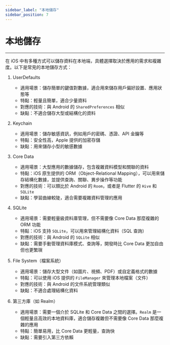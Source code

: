 ```yaml
---
sidebar_label: "本地儲存"
sidebar_position: 7
---
```


# 本地儲存

---

在 iOS 中有多種方式可以儲存資料在本地端，具體選擇取決於應用的需求和複雜度。以下是常見的本地儲存方式：

1. UserDefaults
    - 適用場景：儲存簡單的鍵值對數據，適合用來儲存用戶偏好設置、應用狀態等
    - 特點：輕量且簡單，適合少量資料
    - 對應的技術：與 Android 的 `SharedPreferences` 相似
    - 缺點：不適合儲存大型或結構化的資料

2. Keychain
    - 適用場景：儲存敏感資訊，例如用戶的密碼、憑證、API 金鑰等
    - 特點：安全性高，Apple 提供的加密存儲
    - 缺點：用來儲存小型的敏感數據

3. Core Data
    - 適用場景：大型應用的數據儲存，包含複雜資料模型和關聯的資料
    - 特點：iOS 原生提供的 ORM（Object-Relational Mapping），可以用來儲存結構化數據，並提供查詢、關聯、異步操作等功能
    - 對應的技術：可以類比於 Android 的 `Room`，或者是 Flutter 的 `Hive` 和 `SQLite`
    - 缺點：學習曲線較陡，適合需要複雜資料管理的應用

4. SQLite    
    - 適用場景：需要輕量級資料庫管理，但不需要像 Core Data 那麼複雜的 ORM 功能
    - 特點：iOS 支持 `SQLite`，可以用來管理結構化資料（SQL 查詢）
    - 對應的技術：與 Android 的 `SQLite` 相似
    - 缺點：需要手動管理資料庫模式、查詢等，開發時比 Core Data 更加自由但也更繁瑣

5. File System（檔案系統）
    - 適用場景：儲存大型文件（如圖片、視頻、PDF）或自定義格式的數據
    - 特點：可以使用 iOS 提供的 `FileManager` 來管理本地檔案（文件）
    - 對應的技術：與 Android 的文件系統管理類似
    - 缺點：不適合處理結構化資料

6. 第三方庫（如 Realm）
    - 適用場景：需要一個介於 SQLite 和 Core Data 之間的選擇。`Realm` 是一個輕量且高效的本地資料庫，適合儲存複雜但不需要像 Core Data 那麼複雜的應用
    - 特點：簡單易用，比 Core Data 更輕量，查詢快
    - 缺點：需要引入第三方依賴

<!-- 
# iOS App interface

---

在 Xcode 中建立專案時會有兩種 interface 供開發者使用，分別是 SwiftUI 與 Storyboard 

## SwiftUI

SwiftUI 是一種聲明式框架。聲明式編程風格的核心思想是描述界面的最終狀態，然後讓框架負責在狀態發生變化時自動更新 UI。

### 特點

1. 聲明式語法：
    - 開發者定義 UI 的最終狀態，而不是描述如何一步步構建 UI
    - UI 元素和其狀態緊密結合，當狀態改變時，UI 自動更新
2. 數據驅動：
    - 使用狀態管理（如 `@State`、`@Binding`、`@ObservedObject` 等）來自動刷新 UI
3. 可組合性：
    - UI 元素是可以組合的，構建複雜界面時可以將小的 UI 組件組合成大的 UI 組件

```
import SwiftUI

struct ContentView: View {
    @State private var counter = 0

    var body: some View {
        VStack {
            Text("Counter: \(counter)")
            Button(action: {
                counter += 1
            }) {
                Text("Increment")
            }
        }
    }
}

@main
struct CounterApp: App {
    var body: some Scene {
        WindowGroup {
            ContentView()
        }
    }
}

// 在這個範例中，`@State` 屬性用於管理狀態，當 `counter` 變化時，UI 自動更新
```

> 此為使用 SwiftUI 實作的計數器 demo app

## Storyboard

Storyboard 是命令式編程風格的代表，使用視覺化的工具來設計和構建 UI。開發者需要明確地描述如何一步步構建和更新界面

### 特點

1. 命令式語法：
    - 需要手動設置界面元素的屬性和佈局。
    - 必須顯式地定義界面更新的每一步。
2. 視覺化編輯：
    - 使用 Interface Builder 提供的視覺化工具來拖放界面元素，設置佈局約束。
3. 代碼與界面分離：
    - UI 設計主要在 Storyboard 文件中進行，邏輯處理在 ViewController 中進行。
4. 繁瑣的狀態管理：
    - 狀態改變時，需要手動更新 UI，較為繁瑣

```
import UIKit

class ViewController: UIViewController {
    @IBOutlet weak var counterLabel: UILabel!
    private var counter = 0

    override func viewDidLoad() {
        super.viewDidLoad()
        updateCounterLabel()
    }

    @IBAction func incrementCounter(_ sender: UIButton) {
        counter += 1
        updateCounterLabel()
    }

    private func updateCounterLabel() {
        counterLabel.text = "Counter: \(counter)"
    }
}

// 在這個範例中，使用 Interface Builder 設計 UI，然後在 ViewController 中處理邏輯。當按鈕被點擊時，手動更新標籤的文字
```

> 此為使用 Storyboard 實作的計數器 demo app

## SwiftUI 與 Storyboard 的差異

### 定義和概念

SwiftUI：

* 聲明式 UI 框架：SwiftUI 使用聲明式語法，開發者描述應用應該顯示的狀態，框架負責根據狀態自動更新 UI
* 代碼驅動：UI 是通過 Swift 代碼構建的，這使得開發者能夠在同一文件中編寫和查看 UI 和邏輯
* 即時預覽：Xcode 提供了即時預覽功能，開發者可以立即看到代碼變更對 UI 的影響，而不需要重新運行應用

Storyboard：

* 視覺化設計工具：Storyboard 提供了一個可視化編輯器，開發者可以通過拖放操作來設計應用界面，設置視圖和控制器之間的關係
* 界面生成文件：每個 Storyboard 生成一個 XML 文件，描述應用的 UI 結構
* 分離視圖和代碼：UI 通常在 Storyboard 中設計，而邏輯代碼在 ViewController 文件中編寫，這樣在視圖和控制器之間需要通過代碼來連接和交互

### 開發體驗

SwiftUI：

* 統一編碼：所有的 UI 和邏輯都通過 Swift 代碼編寫，這樣可以更容易地保持代碼的連貫性和可讀性
* 熱重載：SwiftUI 支持熱重載，開發者可以立即看到代碼變更的效果，大大加快了開發速度
* 聲明式語法：開發者描述應用的最終狀態，而不需要管理 UI 狀態的變更過程

Storyboard：

* 視覺化設計：開發者可以通過視覺化工具設計界面，這對於 UI 複雜的應用可能更直觀
* 手動同步：需要手動將 Storyboard 中的視圖和 ViewController 中的代碼進行同步，這在大型項目中可能會增加維護成本
* 即時反饋：雖然有即時預覽功能，但不像 SwiftUI 那樣直觀和即時

### 功能和靈活性

SwiftUI：

* 跨平台支持：SwiftUI 支持 iOS、macOS、watchOS 和 tvOS，允許開發者使用相同的框架構建不同平台的應用
* 現代功能：SwiftUI 支持許多現代功能，如綁定、動畫和手勢，這些功能可以更簡單地實現複雜的交互和動態效果
* 適應性設計：SwiftUI 的組件可以自適應不同屏幕和設備，提供一致的用戶體驗

Storyboard：

* 經驗和工具：Storyboard 已經存在很長時間，許多開發者對其非常熟悉，並且有大量的工具和資源支持
* 適合複雜的界面：對於非常複雜的界面設計，特別是需要大量視覺化布局和過渡的應用，Storyboard 可能更直觀和高效
* 手動控制：Storyboard 需要更多的手動配置和管理，這在一些情況下可以提供更高的靈活性，但也增加了開發的複雜性

### 總結

SwiftUI 更適合現代應用的開發，特別是需要快速迭代和跨平台支持的項目。其聲明式語法和即時預覽功能能夠大大提高開發效率和代碼的可讀性
Storyboard 是一種更傳統的方式，適合那些更依賴於視覺化設計工具的開發者，特別是那些需要處理複雜 UI 和過渡效果的應用

> 若在建立 Swift 專案時 `interface` 選擇 `Storyboard` 的話，他設計 UI 的方式就很像在 Android studio 中的 Design 模式 ，若是選擇 `SwiftUI` 的話，他設計 UI 的方式則會像在 Jetpack Compose 與 Flutter 設計 UI 的方式 -->